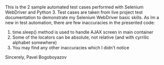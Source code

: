 This is the 2 sample automated test cases performed with Selenium WebDriver and Python 3.
Test cases are taken from live project test documentation to demonstrate my Selenium WebDriver
basic skills.
As Im a new in test automation, there are few inaccuracies in the presented code:
  1. time.sleep() method is used to handle AJAX screen in main container
  2. Some of the locators can be absolute, not relative (and with cyrrilic alphabet somewhere)
  3. You may find any other inaccuracies which I didn't notice
  
 Sincerely, Pavel Bogoboyazov
